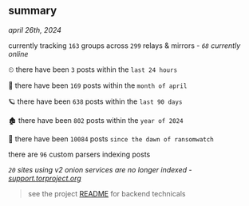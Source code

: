 
## summary
_april 26th, 2024_

currently tracking `163` groups across `299` relays & mirrors - _`68` currently online_

⏲ there have been `3` posts within the `last 24 hours`

🦈 there have been `169` posts within the `month of april`

🪐 there have been `638` posts within the `last 90 days`

🏚 there have been `802` posts within the `year of 2024`

🦕 there have been `10084` posts `since the dawn of ransomwatch`

there are `96` custom parsers indexing posts

_`20` sites using v2 onion services are no longer indexed - [support.torproject.org](https://support.torproject.org/onionservices/v2-deprecation/)_

> see the project [README](https://github.com/joshhighet/ransomwatch#ransomwatch--) for backend technicals
